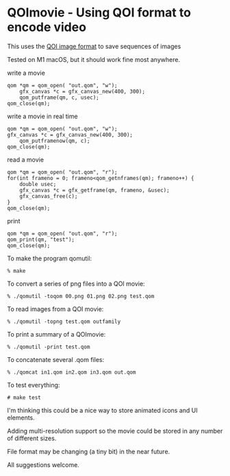 # QOImovie - Using QOI format to encode video

This uses the [QOI image format](https://github.com/phoboslab/qoi) to save sequences of images

Tested on M1 macOS, but it should work fine most anywhere.


write a movie

    qom *qm = qom_open( "out.qom", "w");
        gfx_canvas *c = gfx_canvas_new(400, 300);
        qom_putframe(qm, c, usec);
    qom_close(qm);

write a movie in real time

    qom *qm = qom_open( "out.qom", "w");
    gfx_canvas *c = gfx_canvas_new(400, 300);
        qom_putframenow(qm, c);
    qom_close(qm);

read a movie

    qom *qm = qom_open( "out.qom", "r");
    for(int frameno = 0; frameno<qom_getnframes(qm); frameno++) {
        double usec;
        gfx_canvas *c = gfx_getframe(qm, frameno, &usec);
        gfx_canvas_free(c);
    }
    qom_close(qm);

print

    qom *qm = qom_open( "out.qom", "r");
    qom_print(qm, "test");
    qom_close(qm);

To make the program qomutil:

    % make
    

To convert a series of png files into a QOI movie:

    % ./qomutil -toqom 00.png 01.png 02.png test.qom

To read images from a QOI movie:

    % ./qomutil -topng test.qom outfamily
    
To print a summary of a QOImovie:
    
    % ./qomutil -print test.qom
    
To concatenate several .qom files:
    
    % ./qomcat in1.qom in2.qom in3.qom out.qom
    
  
To test everything:

    # make test
 
I'm thinking this could be a nice way to store animated icons and UI elements.

Adding multi-resolution support so the movie could be stored in any number of different sizes.

File format may be changing (a tiny bit) in the near future.

All suggestions welcome.

